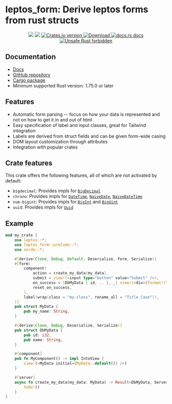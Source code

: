 # leptos_form: Derive leptos forms from rust structs

<div align="center">
<!-- CI -->
<img src="https://github.com/tlowerison/leptos_form/actions/workflows/ci/badge.svg" />
<!-- codecov -->
<img src="https://codecov.io/gh/tlowerison/leptos_form/branch/main/graph/badge.svg" />
<!-- Crates version -->
<a href="https://crates.io/crates/leptos_form">
<img src="https://img.shields.io/crates/v/leptos_form.svg?style=flat-square"
alt="Crates.io version" />
</a>
<!-- Downloads -->
<a href="https://crates.io/crates/leptos_form">
<img src="https://img.shields.io/crates/d/leptos_form.svg?style=flat-square"
alt="Download" />
</a>
<!-- docs.rs docs -->
<a href="https://docs.rs/leptos_form">
<img src="https://img.shields.io/badge/docs-latest-blue.svg?style=flat-square"
alt="docs.rs docs" />
</a>
<a href="https://github.com/rust-secure-code/safety-dance/">
<img src="https://img.shields.io/badge/unsafe-forbidden-success.svg?style=flat-square"
alt="Unsafe Rust forbidden" />
</a>
</div>

## Documentation

* [Docs](https://docs.rs/leptos_form)
* [GitHub repository](https://github.com/tlowerison/leptos_form)
* [Cargo package](https://crates.io/crates/leptos_form)
* Minimum supported Rust version: 1.75.0 or later

## Features

* Automatic form parsing -- focus on how your data is represented and not on how to get it in and out of html
* Easy specification of label and input classes, great for Tailwind integration
* Labels are derived from struct fields and can be given form-wide casing
* DOM layout customization through attributes
* Integration with popular crates

## Crate features

This crate offers the following features, all of which are not activated by default:

- `bigdecimal`: Provides impls for [`BigDecimal`](https://docs.rs/bigdecimal/latest/bigdecimal/struct.BigDecimal.html)
- `chrono`: Provides impls for [`DateTime`](https://docs.rs/chrono/latest/chrono/struct.DateTime.html), [`NaiveDate`](https://docs.rs/chrono/latest/chrono/naive/struct.NaiveDate.html), [`NaiveDateTime`](https://docs.rs/chrono/latest/chrono/naive/struct.NaiveDateTime.html)
- `num-bigint`: Provides impls for [`BigInt`](https://docs.rs/num-bigint/latest/num_bigint/struct.BigInt.html) and [`BigUint`](https://docs.rs/num-bigint/latest/num_bigint/struct.BigUint.html)
- `uuid`: Provides impls for [`Uuid`](https://docs.rs/uuid/latest/uuid/struct.Uuid.html)

## Example

```rust
mod my_crate {
    use leptos::*;
    use leptos_form::prelude::*;
    use serde::*;

    #[derive(Clone, Debug, Default, Deserialize, Form, Serialize)]
    #[form(
        component(
            action = create_my_data(my_data),
            submit = view!(<input type="button" value="Submit" />),
            on_success = |DbMyData { id, .. }, _| view!(<div>{format!("Created {id}")}</div>),
            reset_on_success,
        ),
        label(wrap(class = "my-class", rename_all = "Title Case")),
    )]
    pub struct MyData {
        pub my_name: String,
    }

    #[derive(Clone, Debug, Deserialize, Serialize)]
    pub struct DbMyData {
        pub id: i32,
        pub name: String,
    }

    #[component]
    pub fn MyComponent() -> impl IntoView {
        view!(<MyData initial={MyData::default()} />)
    }

    #[server]
    async fn create_my_data(my_data: MyData) -> Result<DbMyData, ServerFnError> {
        todo!()
    }
}
```
